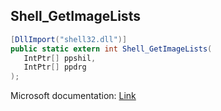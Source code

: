 ## Shell_GetImageLists

```csharp
[DllImport("shell32.dll")]
public static extern int Shell_GetImageLists(
   IntPtr[] ppshil,
   IntPtr[] ppdrg
);
```

Microsoft documentation: [Link](https://docs.microsoft.com/en-us/windows/win32/api/shlobj_core/nf-shlobj_core-shell_getimagelists)
